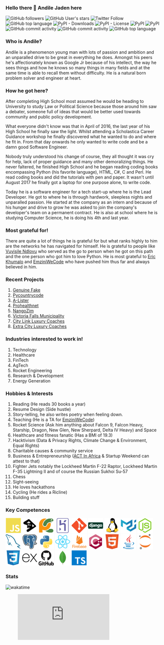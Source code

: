 ### Hello there 👋 Andile Jaden here

![GitHub followers](https://img.shields.io/github/followers/xeroxzen?logo=GitHub&logoColor=black) ![GitHub User's stars](https://img.shields.io/github/stars/xeroxzen?affiliations=OWNER&label=GitHub%20Stars&logo=GitHub&logoColor=black) ![Twitter Follow](https://img.shields.io/twitter/follow/andilejaden?color=success&logo=twitter&style=flat-square) ![GitHub top language](https://img.shields.io/github/languages/top/xeroxzen/100DaysOfCode?logo=JavaScript) ![PyPI - Downloads](https://img.shields.io/pypi/dd/pycountrycode?color=success&logo=pypi) ![PyPI - License](https://img.shields.io/pypi/l/genuine-fake?label=Genuine%20Fake&logo=Pypi) ![PyPI](https://img.shields.io/pypi/v/genuine-fake?label=Genuine%20Fake&logo=PYPI) ![PyPI](https://img.shields.io/pypi/v/pycountrycode?label=Pycountrycode&logo=PYPI) ![GitHub commit activity](https://img.shields.io/github/commit-activity/y/xeroxzen/blogger?logo=github) ![GitHub commit activity](https://img.shields.io/github/commit-activity/y/xeroxzen/genuine-fake?logo=github) ![GitHub top language](https://img.shields.io/github/languages/top/xeroxzen/genuine-fake?label=Python&logo=python&logoColor=yellow)

### Who is Andile?
Andile is a phenomenon young man with lots of passion and ambition and an unparalled drive to be great in everything he does. Amongst his peers he's affectionately known as Google Jr because of his intellect, the way he sees things and how he knows so many things in many fields and at the same time is able to recall them without difficulty. He is a natural born problem solver and engineer at heart.

### How he got here?
After completing High School most assumed he would be heading to University to study Law or Political Science because those around him saw a debater, someone full of ideas that would be better used towards community and public policy development. 

What everyone didn't know was that in April of 2016, the last year of his High School he finally saw the light. Whilst attending a Scholastica Career Guidance workshop he finally discovered what he wanted to do and where he fit in. From that day onwards he only wanted to write code and be a damn good Software Engineer.

Nobody truly understood his change of course, they all thought it was cry for help, lack of proper guidance and many other demoralizing things. He never faltered, he finished High School and he began reading coding books encompassing Python (his favorite language), HTML, C#, C and Perl. He read coding books and did the tutorials with pen and paper. It wasn't until August 2017 he finally got a laptop for one purpose alone, to write code.

Today he is a software engineer for a tech start-up where he is the Lead Developer. He got to where he is through hardwork, sleepless nights and unparalled passion. He started at the company as an intern and because of his hunger and drive to grow he was asked to join the company's developer's team on a permanent contract. He is also at school where he is studying Computer Science, he is doing his 4th and last year.

### Most grateful for!
There are quite a lot of things he is grateful for but what ranks highly to him are the networks he has navigated for himself. He is grateful to people like <a href="https://vuyisile.com/">Vuyisile Ndlovu</a> who served as the go to person when he got on this path and the one person who got him to love Python. He is most grateful to <a href="https://erickhumalo.com/">Eric Khumalo</a> and <a href="https://emziniwecode">EmziniWeCode</a> who have pushed him thus far and always believed in him. 

### Recent Projects
1. <a href="https://pypi.org/project/Genuine-fake/">Genuine Fake</a>
2. <a href="https://pypi.org/project/pycountrycode/">Pycountrycode</a>
3. <a href="http://andilembele.herokuapp.com/">A-Lister</a>
4. <a href="http://prohealthnet.herokuapp.com/accounts/login/?next=/HealthNet/">Prohealthnet</a>
5. <a href="http://nangozim.org/">NangoZim</a>
6. <a href="https://t.me/VictoriaFallsMascotBot">Victoria Falls Municipality</a>
7. <a href="https://t.me/TravellexBot">City Link Luxury Coaches</a>
8. <a href="https://t.me/ExtraCityBot">Extra City Luxury Coaches</a>

### Industries interested to work in!
1. Technology
2. Healthcare
3. FinTech
4. AgTech
5. Rocket Engineering
6. Research & Development
7. Energy Generation

### Hobbies & Interests
1. Reading (He reads 30 books a year)
2. Resume Design (Side hustle)
3. Story-telling, he also writes poetry when feeling down.
4. Teaching (He is a TA for <a href="https://www.emziniwecode.com/">EmziniWeCode</a>)
5. Rocket Science (Ask him anything about Falcon 9, Falcon Heavy, Starship, Dragon, New Glen, New Sherpard, Delta IV Heavy) and Space
6. Healthcare and fitness fanatic (Has a BMI of 19.3)
7. Hacktivism (Data & Privacy Rights, Climate Change & Environment, Equal Rights)
8. Charitable causes & community service
9. Business & Entrepreneurship (<a href="http://actinafrica.com/">ACT In Africa</a> & Startup Weekend can attest to that)
10. Fighter Jets notably the Lockheed Martin F-22 Raptor, Lockheed Martin F-35 Lightning II and of course the Russian Sukhoi Su-57
11. Chess
12. Sight-seeing
13. He loves hackathons
14. Cycling (He rides a Ricline)
15. Building stuff

### Key Competences

<img src="https://github.com/devicons/devicon/blob/master/icons/javascript/javascript-plain.svg" alt="javascript" width="50" height="50" /> <img src="https://github.com/devicons/devicon/blob/master/icons/jetbrains/jetbrains-plain.svg" alt="JetBrains" width="50" height="50" /> <img src="https://github.com/devicons/devicon/blob/master/icons/pycharm/pycharm-original.svg" alt="Pycharm" width="50" height="50" /> <img src="https://github.com/devicons/devicon/blob/master/icons/heroku/heroku-original.svg" alt="Heroku" width="50" height="50" /> <img src="https://github.com/devicons/devicon/blob/master/icons/git/git-original.svg" alt="Git" width="50" height="50" /> <img src="https://github.com/devicons/devicon/blob/master/icons/django/django-original.svg" alt="Django" width="50" height="50" /> <img src="https://github.com/devicons/devicon/blob/master/icons/linux/linux-original.svg" alt="Linux" width="50" height="50" /> <img src="https://github.com/devicons/devicon/blob/master/icons/materialui/materialui-original.svg" alt="Material UI" width="50" height="50" /> <img src="https://github.com/devicons/devicon/blob/master/icons/nodejs/nodejs-original.svg" alt="NodeJS" width="50" height="50" /> <img src="https://github.com/devicons/devicon/blob/master/icons/mysql/mysql-original.svg" alt="MySQL" width="50" height="50" /> <img src="https://github.com/devicons/devicon/blob/master/icons/postgresql/postgresql-original.svg" alt="postgresql" width="50" height="50" /> <img src="https://github.com/devicons/devicon/blob/master/icons/python/python-original.svg" alt="Python" width="50" height="50" /> <img src="https://github.com/devicons/devicon/blob/master/icons/react/react-original.svg" alt="React" width="50" height="50" /> <img src="https://github.com/devicons/devicon/blob/master/icons/firebase/firebase-plain-wordmark.svg" alt="Firebase" width="50" height="50" /> <img src="https://github.com/devicons/devicon/blob/master/icons/cplusplus/cplusplus-original.svg" alt="C++" height="50" width="50" /> <img src="https://github.com/devicons/devicon/blob/master/icons/html5/html5-original.svg" alt="HTML5" height="50" width="50" /> <img src="https://github.com/devicons/devicon/blob/master/icons/java/java-original.svg" alt="Java" width="50" height="50" /> <img src="https://github.com/devicons/devicon/blob/master/icons/jupyter/jupyter-original.svg" alt="Jupyter" height="50" width="50" /> <img src="https://github.com/devicons/devicon/blob/master/icons/css3/css3-original.svg" alt="CSS3" height="50" width="50" /> <img src="https://github.com/devicons/devicon/blob/master/icons/express/express-original.svg" alt="Express" height="50" width="50" /> <img src="https://github.com/devicons/devicon/blob/master/icons/github/github-original-wordmark.svg" alt="GitHub" height="50" width="50" /> <img src="https://github.com/devicons/devicon/blob/master/icons/mongodb/mongodb-original.svg" alt="MongoDB" height="50" width="50" /> <img src="https://github.com/devicons/devicon/blob/master/icons/typescript/typescript-original.svg" alt="TypeScript" width="50" height="50" />

### Stats
<img src="https://wakatime.com/badge/github/xeroxzen/VueJS-Task-Tracker.svg" alt="wakatime" />
<figure><embed src="https://wakatime.com/share/@xeroxzen/b0a7eb5a-ba75-49d5-8076-1ddd61cd528b.svg"></embed></figure>
